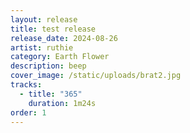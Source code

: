 ```yaml
---
layout: release
title: test release
release_date: 2024-08-26
artist: ruthie
category: Earth Flower
description: beep
cover_image: /static/uploads/brat2.jpg
tracks:
  - title: "365"
    duration: 1m24s
order: 1
---
```

